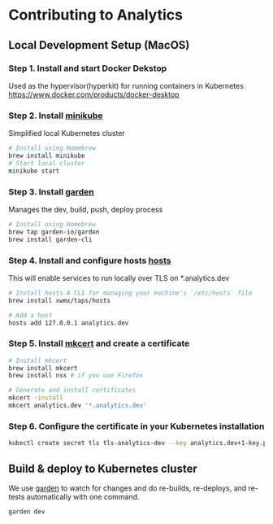 # Contributing to Analytics

## Local Development Setup (MacOS)

### Step 1. Install and start Docker Dekstop

Used as the hypervisor(hyperkit) for running containers in Kubernetes
<https://www.docker.com/products/docker-desktop>

### Step 2. Install [minikube](https://minikube.sigs.Kubernetes.io/docs/)

Simplified local Kubernetes cluster

```bash
# Install using Homebrew
brew install minikube
# Start local cluster
minikube start
```

### Step 3. Install [garden](https://garden.io)

Manages the dev, build, push, deploy process

```bash
# Install using Homebrew
brew tap garden-io/garden
brew install garden-cli
```

### Step 4. Install and configure hosts [hosts](https://github.com/xwmx/hosts)

This will enable services to run locally over TLS on *.analytics.dev

```bash
# Install hosts A CLI for managing your machine's `/etc/hosts` file
brew install xwmx/taps/hosts

# Add a host
hosts add 127.0.0.1 analytics.dev
```

### Step 5. Install [mkcert](https://github.com/FiloSottile/mkcert#installation) and create a certificate

```bash
# Install mkcert
brew install mkcert
brew install nss # if you use Firefox

# Generate and install certificates
mkcert -install
mkcert analytics.dev '*.analytics.dev'
```

### Step 6. Configure the certificate in your Kubernetes installation

```bash
kubectl create secret tls tls-analytics-dev --key analytics.dev+1-key.pem --cert analytics.dev+1.pem
```

## Build & deploy to Kubernetes cluster

We use [garden](https://garden.io) to watch for changes and do re-builds, re-deploys, and re-tests automatically with one command.

```bash
garden dev
```

